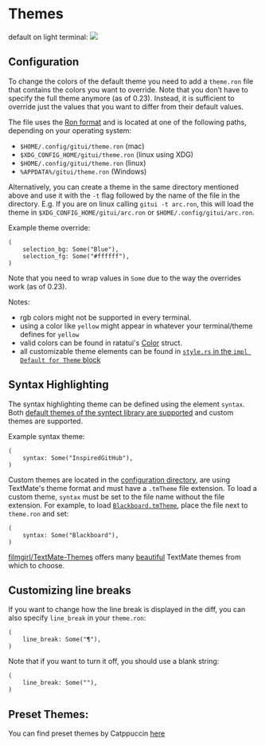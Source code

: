 # Themes

default on light terminal:
![](assets/light-theme.png)

## Configuration

To change the colors of the default theme you need to add a `theme.ron` file that contains the colors you want to override. Note that you don’t have to specify the full theme anymore (as of 0.23). Instead, it is sufficient to override just the values that you want to differ from their default values.

The file uses the [Ron format](https://github.com/ron-rs/ron) and is located at one of the following paths, depending on your operating system:

* `$HOME/.config/gitui/theme.ron` (mac)
* `$XDG_CONFIG_HOME/gitui/theme.ron` (linux using XDG)
* `$HOME/.config/gitui/theme.ron` (linux)
* `%APPDATA%/gitui/theme.ron` (Windows)

Alternatively, you can create a theme in the same directory mentioned above and use it with the `-t` flag followed by the name of the file in the directory. E.g. If you are on linux calling `gitui -t arc.ron`, this will load the theme in `$XDG_CONFIG_HOME/gitui/arc.ron` or `$HOME/.config/gitui/arc.ron`.

Example theme override:

```ron
(
    selection_bg: Some("Blue"),
    selection_fg: Some("#ffffff"),
)
```

Note that you need to wrap values in `Some` due to the way the overrides work (as of 0.23).

Notes:

* rgb colors might not be supported in every terminal.
* using a color like `yellow` might appear in whatever your terminal/theme defines for `yellow`
* valid colors can be found in ratatui's [Color](https://docs.rs/ratatui/latest/ratatui/style/enum.Color.html) struct.
* all customizable theme elements can be found in [`style.rs` in the `impl Default for Theme` block](https://github.com/gitui-org/gitui/blob/master/src/ui/style.rs#L305)

## Syntax Highlighting

The syntax highlighting theme can be defined using the element `syntax`. Both [default themes of the syntect library are supported](https://github.com/trishume/syntect/blob/7fe13c0fd53cdfa0f9fea1aa14c5ba37f81d8b71/src/dumps.rs#L215) and custom themes are supported.

Example syntax theme:
```ron
(
    syntax: Some("InspiredGitHub"),
)
```

Custom themes are located in the [configuration directory](#configuration), are using TextMate's theme format and must have a `.tmTheme` file extension. To load a custom theme, `syntax` must be set to the file name without the file extension. For example, to load [`Blackboard.tmTheme`](https://raw.githubusercontent.com/filmgirl/TextMate-Themes/refs/heads/master/Blackboard.tmTheme), place the file next to `theme.ron` and set:
```ron
(
    syntax: Some("Blackboard"),
)
```

[filmgirl/TextMate-Themes](https://github.com/filmgirl/TextMate-Themes) offers many [beautiful](https://inkdeep.github.io/TextMate-Themes) TextMate themes from which to choose.

## Customizing line breaks

If you want to change how the line break is displayed in the diff, you can also specify `line_break` in your `theme.ron`:

```ron
(
    line_break: Some("¶"),
)
```

Note that if you want to turn it off, you should use a blank string:

```ron
(
    line_break: Some(""),
)
```
## Preset Themes:
You can find preset themes by Catppuccin [here](https://github.com/catppuccin/gitui.git)
